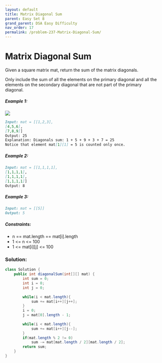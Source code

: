 ```yaml
---
layout: default
title: Matrix Diagonal Sum
parent: Easy Set 8
grand_parent: DSA Easy Difficulty
nav_order: 17
permalink: /problem-237-Matrix-Diagonal-Sum/
---
```

# Matrix Diagonal Sum
Given a square matrix mat, return the sum of the matrix diagonals.

Only include the sum of all the elements on the primary diagonal and all the elements on the secondary diagonal that are not part of the primary diagonal.

##### Example 1:
![](../../assets/images/ds/sample_1911.png)

```markdown
Input: mat = [[1,2,3],
[4,5,6],
[7,8,9]]
Output: 25
Explanation: Diagonals sum: 1 + 5 + 9 + 3 + 7 = 25
Notice that element mat[1][1] = 5 is counted only once.
```
##### Example 2:
```markdown
Input: mat = [[1,1,1,1],
[1,1,1,1],
[1,1,1,1],
[1,1,1,1]]
Output: 8
```
##### Example 3:
```markdown
Input: mat = [[5]]
Output: 5
```
##### Constraints:
* n == mat.length == mat[i].length
* 1 <= n <= 100
* 1 <= mat[i][j] <= 100

### Solution:
```java
class Solution {
    public int diagonalSum(int[][] mat) {
        int sum = 0;
        int i = 0;
        int j = 0;
        
        while(i < mat.length){
            sum += mat[i++][j++];
        }
        i = 0;
        j = mat[0].length - 1;
        
        while(i < mat.length){
            sum += mat[i++][j--];
        }
        if(mat.length % 2 != 0)
            sum -= mat[mat.length / 2][mat.length / 2];
        return sum;
    }
}
```